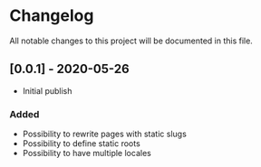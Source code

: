# Changelog

All notable changes to this project will be documented in this file.

## [0.0.1] - 2020-05-26

- Initial publish

### Added

- Possibility to rewrite pages with static slugs
- Possibility to define static roots
- Possibility to have multiple locales
